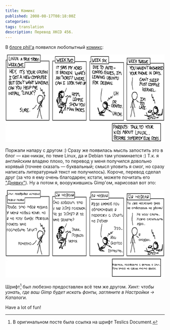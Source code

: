 ```yaml
---
title: Комикс
published: 2008-08-17T08:18:00Z
categories: 
tags: translation
description: Перевод XKCD 456.
---
```


В <a href="http://felibb.blogspot.com/">блоге phil'а</a> появился любопытный <a href="http://felibb.blogspot.com/2008/08/blog-post.html">комикс</a>:

<div class="center">
<img src="/images/cautionary.png"
    width="665px" height="277px"
    class="bleed" />
</div>

Поржали напару с другом :) Сразу же появилась мысль запостить это в блог — как-никак, по теме Linux, да и Debian там упоминается :) Т.к. я английским владею плохо, то перевод у меня получился довольно корявый (точнее сказать — буквальный; смысл уловить я смог, но сразу написать литературный текст не получилось). Короче, перевод сделал друг (за что я ему очень благодарен; кстати, можете почитать его <a href="http://bobby-r.livejournal.com/">"Днявку"</a>). Ну а потом я, вооружившись Gimp'ом, нарисовал вот это:

<div class="center">
<img src="/images/cautionary-translated-ru.png"
    width="665px" height="277px"
    loading="lazy"
    class="bleed" />
</div>

Шрифт[^font-note] был любезно предоставлен всё тем же другом.
<i>Хинт: чтобы узнать, где ваш Gimp будет искать фонты, загляните в Настройки -> Каталоги.</i>

Have a lot of fun!

[^font-note]: В оригинальном посте была ссылка на шрифт Teslics Document.
